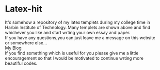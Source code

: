 # Latex-hit
It's somehow a repository of my latex templets during my college time in Harbin Institute of Technology.
Many templets are shown above and find whichever you like and start wrting your own essay and paper.\
If you have any questions,you can just leave me a message on this website or somewhere else...\
[My Blog](http://hahaha.i11r.com)  \
If you find something which is useful for you please give me a little encouragement so that I would be motivated to continue wrting more beautiful codes.
